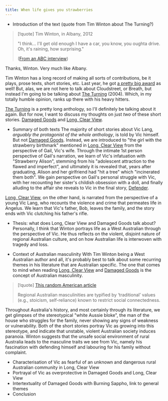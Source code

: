 ```yaml
---
title: When life gives you strawberries
---
```

- Introduction of the text (quote from Tim Winton about The Turning?)
> [!quote] Tim Winton, in Albany, 2012
> 
> "I think...  I'll get old enough I have a car, you know, you oughta drive. Oh, it's raining, how surprising."
> 
>  ([From an ABC interview](https://www.youtube.com/watch?v=DbVQT4ouwzc))

Thanks, Winton. Very much like Albany.

Tim Winton has a long record of making all sorts of contributions, be it plays, prose texts, short stories, etc. Last year, he got [a pretty big award](https://www.gg.gov.au/sites/default/files/2023-07/KB23%20-%20Honours%20List%20-%20Order%20of%20Australia%20%28General%20and%20Military%20Divisions%29%20Inc%20CHEYNE%20%282%29.pdf) as well! But, alas, we are not here to talk about Cloudstreet, or Breath, but instead I'm going to be talking about <u>The Turning</u> (2004). Which, in my totally humble opinion, ranks up there with his heavy hitters. 

<u>The Turning</u> is a pretty long anthology, so I'll definitely be talking about it again. But for now, I want to discuss my thoughts on just *two* of these short stories. <u>Damaged Goods</u> and <u>Long, Clear View</u>.

- Summary of both texts
The majority of short stories about Vic Lang, *arguably the protagonist of the whole anthology*, is told by Vic himself. But not <u>Damaged Goods</u>. Instead, we are introduced to "the girl with the strawberry birthmark" mentioned in <u>Long, Clear View</u> from the perspective of Gail, Vic's wife. Through the intimate 1st person perspective of Gail's narration, we learn of Vic's infatuation with "Strawberry Alison", stemming from his "adolescent attraction to the flawed and imperfect", and ultimately it is revealed that, years after graduating, Alison and her girlfriend had "hit a tree" which "incinerated them both". We gain perspective on Gail's personal struggle with Vic, with her recounting her sister's childish obsession with a doll, and finally alluding to the affair she reveals to Vic in the final story, <u>Defender</u>.

<u>Long, Clear View</u>, on the other hand, is narrated from the perspective of a young Vic Lang, who recounts the violence and crime that permeates life in Angelus. We learn that Vic's father, Bob, leaves the family, and the story ends with Vic clutching his father's rifle.

- Thesis: what does Long, Clear View and Damaged Goods talk about?
Personally, I think that Winton portrays life as a West Australian through the perspective of Vic. He thus reflects on the violent, disjoint nature of regional Australian culture, and on how Australian life is interwoven with tragedy and loss.

- Context of Australian masculinity
With Tim Winton being a West Australian author and all, it's probably best to talk about some recurring themes in his literature that are Australian specific. The one that comes to mind when reading <u>Long, Clear View</u> and <u>Damaged Goods</u> is the concept of Australian masculinity. 


> [!quote] [This random American article](https://www.ncbi.nlm.nih.gov/pmc/articles/PMC9734714/)
> 
> Regional Australian masculinities are typified by ‘traditional’ values (e.g., stoicism, self-reliance) known to restrict social connectedness.

Throughout Australia's history, and most certainly through its literature, we get glimpses of the stereotypical "white Aussie bloke", the man of the house who struggles for the family, never showing any signs of weakness or vulnerability. Both of the short stories portray Vic as growing into this stereotype, and indicate that unstable, violent Australian society induces paranoia. Winton suggests that the unsafe social environment of rural Australia leads to the masculine traits we see from Vic, namely his fascination with defending himself and labouring for his family without complaint.

- Characterisation of Vic as fearful of an unknown and dangerous rural Australian community in Long, Clear View
- Portrayal of Vic as overprotective in Damaged Goods and Long, Clear View
- Intertextuality of Damaged Goods with Burning Sappho, link to general themes
- Conclusion